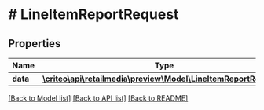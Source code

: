 # # LineItemReportRequest

## Properties

Name | Type | Description | Notes
------------ | ------------- | ------------- | -------------
**data** | [**\criteo\api\retailmedia\preview\Model\LineItemReportResource**](LineItemReportResource.md) |  | [optional]

[[Back to Model list]](../../README.md#models) [[Back to API list]](../../README.md#endpoints) [[Back to README]](../../README.md)
